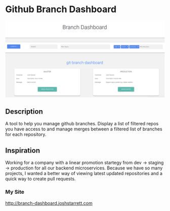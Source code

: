 # Github Branch Dashboard
![Site Screen Shot](images/branch-dashboard-screenshot.png?raw=true "Site Screen Shot")
## Description
A tool to help you manage github branches. Display a list of filtered repos you have access to and manage merges between a filtered list of branches for each repository.

## Inspiration
Working for a company with a linear promotion startegy from dev -> staging -> production for all our backend microservices. Because we have so many projects, I wanted a better way of viewing latest updated repositories and a quick way to create pull requests.

### My Site
http://branch-dashboard.joshstarrett.com